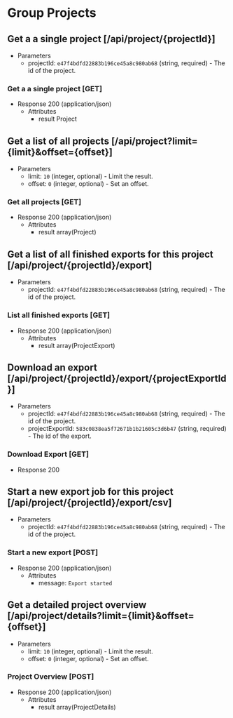 # Group Projects

## Get a a single project [/api/project/{projectId}]

+ Parameters
    + projectId: `e47f4bdfd22883b196ce45a8c980ab68` (string, required) - The id of the project.

### Get a a single project [GET]

+ Response 200 (application/json)
    + Attributes
        + result Project

## Get a list of all projects [/api/project?limit={limit}&offset={offset}]

+ Parameters
    + limit: `10` (integer, optional) - Limit the result.
    + offset: `0` (integer, optional) - Set an offset.


### Get all projects [GET]

+ Response 200 (application/json)
    + Attributes
        + result array(Project)

## Get a list of all finished exports for this project [/api/project/{projectId}/export]

+ Parameters
    + projectId: `e47f4bdfd22883b196ce45a8c980ab68` (string, required) - The id of the project.

### List all finished exports [GET]

+ Response 200 (application/json)
    + Attributes
        + result array(ProjectExport)

## Download an export [/api/project/{projectId}/export/{projectExportId}]

+ Parameters
    + projectId: `e47f4bdfd22883b196ce45a8c980ab68` (string, required) - The id of the project.
    + projectExportId: `583c0838ea5f72671b1b21605c3d6b47` (string, required) - The id of the export.

### Download Export [GET]

+ Response 200

## Start a new export job for this project [/api/project/{projectId}/export/csv]

+ Parameters
    + projectId: `e47f4bdfd22883b196ce45a8c980ab68` (string, required) - The id of the project.

### Start a new export [POST]

+ Response 200 (application/json)
    + Attributes
        + message: `Export started`

## Get a detailed project overview [/api/project/details?limit={limit}&offset={offset}]

+ Parameters
    + limit: `10` (integer, optional) - Limit the result.
    + offset: `0` (integer, optional) - Set an offset.

### Project Overview [POST]

+ Response 200 (application/json)
    + Attributes
        + result array(ProjectDetails)
